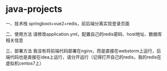 # java-projects

一、技术栈 
springboot+vue2+redis，前后端分离实现登录页面

二、使用方法 
请修改application.yml，配置自己的redis密码、host地址、数据库相关信息

三、部署方法 
我没有将前端代码部署在nginx，而是直接在webstorm上运行，后端代码也是直接在idea上运行，请分开运行（记得打开自己的redis，我的redis在虚拟机centos7上）
